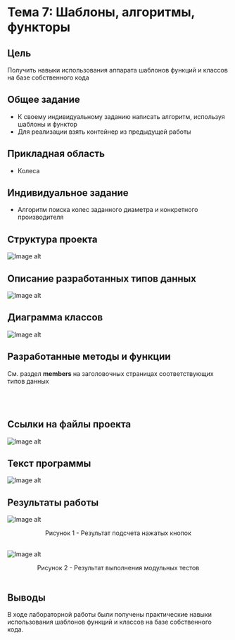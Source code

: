 # Тема 7: Шаблоны, алгоритмы, функторы

## Цель
Получить навыки использования аппарата шаблонов функций и классов на базе собственного кода

## Общее задание
- К своему индивидуальному заданию написать алгоритм, используя шаблоны и функтор
- Для реализации взять контейнер из предыдущей работы

## Прикладная область
- Колеса

## Индивидуальное задание
- Алгоритм поиска колес заданного диаметра и конкретного производителя 

## Структура проекта
![Image alt](https://raw.githubusercontent.com/kit25a/se-cpp/master/shazhko-artem/doc/shazhko07/source/Image01.png)

## Описание разработанных типов данных
![Image alt](https://raw.githubusercontent.com/kit25a/se-cpp/master/shazhko-artem/doc/shazhko07/source/Image02.png)

## Диаграмма классов
![Image alt](https://raw.githubusercontent.com/kit25a/se-cpp/master/shazhko-artem/doc/shazhko07/source/Image03.png)


## Разработанные методы и функции
См. раздел <b>members</b> на заголовочных страницах соответствующих типов данных

<br><br>
## Ссылки на файлы проекта
![Image alt](https://raw.githubusercontent.com/kit25a/se-cpp/master/shazhko-artem/doc/shazhko07/source/Image04.png)

## Текст программы
![Image alt](https://raw.githubusercontent.com/kit25a/se-cpp/master/shazhko-artem/doc/shazhko07/source/Image05.png)

## Результаты работы
![Image alt](https://raw.githubusercontent.com/kit25a/se-cpp/master/shazhko-artem/doc/shazhko07/source/Image06.png)
<div align="center">Рисунок 1 - Результат подсчета нажатых кнопок</b></div><br>

![Image alt](https://raw.githubusercontent.com/kit25a/se-cpp/master/shazhko-artem/doc/shazhko07/source/Image07.png)
<div align="center">Рисунок 2 - Результат выполнения модульных тестов</b></div><br>


## Выводы
В ходе лабораторной работы были получены практические навыки использования шаблонов функций и классов на базе собственного кода.